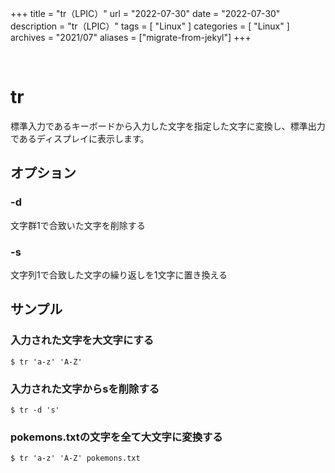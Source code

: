 +++
title = "tr（LPIC）"
url = "2022-07-30"
date = "2022-07-30"
description = "tr（LPIC）"
tags = [
  "Linux"
]
categories = [
  "Linux"
]
archives = "2021/07"
aliases = ["migrate-from-jekyl"]
+++

<br>

# tr

標準入力であるキーボードから入力した文字を指定した文字に変換し、標準出力であるディスプレイに表示します。


## オプション

### -d

文字群1で合致いた文字を削除する

### -s

文字列1で合致した文字の繰り返しを1文字に置き換える


## サンプル

### 入力された文字を大文字にする

```
$ tr 'a-z' 'A-Z'
```

### 入力された文字からsを削除する

```
$ tr -d 's'
```


### pokemons.txtの文字を全て大文字に変換する

```
$ tr 'a-z' 'A-Z' pokemons.txt
```
